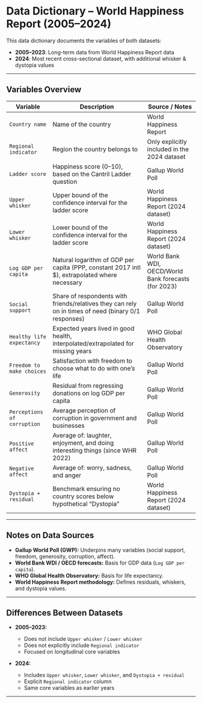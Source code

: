 # Data Dictionary – World Happiness Report (2005–2024)

This data dictionary documents the variables of both datasets:  
- **2005–2023**: Long-term data from World Happiness Report data  
- **2024**: Most recent cross-sectional dataset, with additional whisker & dystopia values  

---

## Variables Overview

| Variable                  | Description                                                                                          | Source / Notes                                                                 |
|----------------------------|------------------------------------------------------------------------------------------------------|--------------------------------------------------------------------------------|
| `Country name`             | Name of the country                                                                                 | World Happiness Report                                                         |
| `Regional indicator`       | Region the country belongs to                                                                       | Only explicitly included in the 2024 dataset                                   |
| `Ladder score`             | Happiness score (0–10), based on the Cantril Ladder question                                        | Gallup World Poll                                                              |
| `Upper whisker`            | Upper bound of the confidence interval for the ladder score                                         | World Happiness Report (2024 dataset)                                          |
| `Lower whisker`            | Lower bound of the confidence interval for the ladder score                                         | World Happiness Report (2024 dataset)                                          |
| `Log GDP per capita`       | Natural logarithm of GDP per capita (PPP, constant 2017 intl $), extrapolated where necessary       | World Bank WDI, OECD/World Bank forecasts (for 2023)                           |
| `Social support`           | Share of respondents with friends/relatives they can rely on in times of need (binary 0/1 responses)| Gallup World Poll                                                              |
| `Healthy life expectancy`  | Expected years lived in good health, interpolated/extrapolated for missing years                    | WHO Global Health Observatory                                                  |
| `Freedom to make choices`  | Satisfaction with freedom to choose what to do with one’s life                                      | Gallup World Poll                                                              |
| `Generosity`               | Residual from regressing donations on log GDP per capita                                           | Gallup World Poll                                                              |
| `Perceptions of corruption`| Average perception of corruption in government and businesses                                      | Gallup World Poll                                                              |
| `Positive affect`          | Average of: laughter, enjoyment, and doing interesting things (since WHR 2022)                     | Gallup World Poll                                                              |
| `Negative affect`          | Average of: worry, sadness, and anger                                                               | Gallup World Poll                                                              |
| `Dystopia + residual`      | Benchmark ensuring no country scores below hypothetical “Dystopia”                                 | World Happiness Report (2024 dataset)                                          |

---

## Notes on Data Sources

- **Gallup World Poll (GWP):** Underpins many variables (social support, freedom, generosity, corruption, affect).  
- **World Bank WDI / OECD forecasts:** Basis for GDP data (`Log GDP per capita`).  
- **WHO Global Health Observatory:** Basis for life expectancy.  
- **World Happiness Report methodology:** Defines residuals, whiskers, and dystopia values.  

---

## Differences Between Datasets

- **2005–2023:**  
  - Does not include `Upper whisker` / `Lower whisker`  
  - Does not explicitly include `Regional indicator`  
  - Focused on longitudinal core variables  

- **2024:**  
  - Includes `Upper whisker`, `Lower whisker`, and `Dystopia + residual`  
  - Explicit `Regional indicator` column  
  - Same core variables as earlier years  

---
